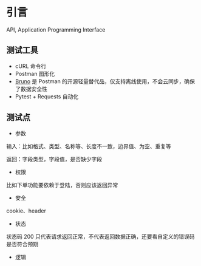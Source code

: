 # 引言

API, Application Programming Interface

## 测试工具

- cURL 命令行
- Postman 图形化
- [Bruno](https://github.com/usebruno/bruno) 是 Postman 的开源轻量替代品，仅支持离线使用，不会云同步，确保了数据安全性
- Pytest + Requests 自动化

## 测试点

- 参数

输入：比如格式、类型、名称等、长度不一致，边界值、为空、重复等

返回：字段类型，字段值，是否缺少字段

- 权限

比如下单功能要依赖于登陆，否则应该返回异常

- 安全

cookie、header

- 状态

状态码 200 只代表请求返回正常，不代表返回数据正确，还要看自定义的错误码是否符合预期

- 逻辑
